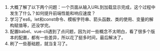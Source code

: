 1. 大概了解了以下两个问题：一个页面从输入URL到加载显示完成，这个过程中发生了什么？如何提升前端性能和响应速度？
2. 学习了es6。let和const命令、模板字符串、箭头函数、类的使用、变量的解构赋值等，还没学完。
3. 配置babel、vue-cli遇到了点问题，因为对一些概念不太明白，看了很多个版本的配置，都有一些差异，所以花了挺多时间，最后解决了。
4. 刷了一些基础题，就当复习了。
